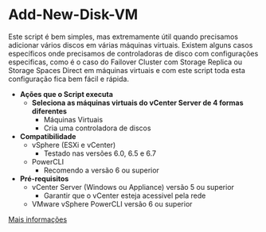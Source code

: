 # Add-New-Disk-VM

Este script é bem simples, mas extremamente útil quando precisamos adicionar vários discos em várias máquinas virtuais. Existem alguns casos específicos onde precisamos de
controladoras de disco com configurações especificas, como é o caso do Failover Cluster com Storage Replica ou Storage Spaces Direct em máquinas virtuais e com este script toda esta configuração fica bem fácil e rápida.

 - **Ações que o Script executa**
	 - **Seleciona as máquinas virtuais do vCenter Server de 4 formas diferentes**
		 - Máquinas Virtuais
		 - Cria uma controladora de discos
 - **Compatibilidade**
	 - vSphere (ESXi e vCenter)
		 - Testado nas versões 6.0, 6.5 e 6.7
	 - PowerCLI
		 - Recomendo a versão 6 ou superior
 - **Pré-requisitos**
	 - vCenter Server (Windows ou Appliance) versão 5 ou superior
		 - Garantir que o vCenter esteja acessivel pela rede
	 - VMware vSphere PowerCLI versão 6 ou superior

[Mais informações](https://solutions4crowds.com.br/script-para-adicionar-discos-em-maquinas-virtuais)

